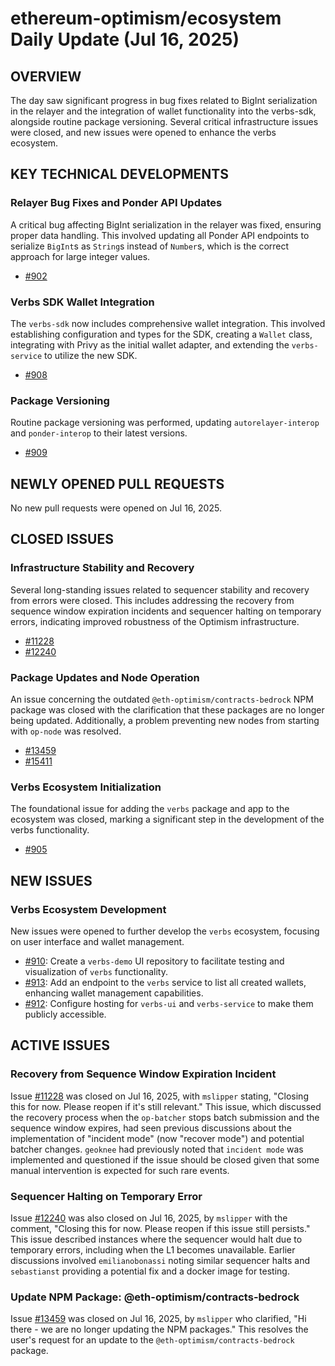 # ethereum-optimism/ecosystem Daily Update (Jul 16, 2025)
## OVERVIEW 
The day saw significant progress in bug fixes related to BigInt serialization in the relayer and the integration of wallet functionality into the verbs-sdk, alongside routine package versioning. Several critical infrastructure issues were closed, and new issues were opened to enhance the verbs ecosystem.

## KEY TECHNICAL DEVELOPMENTS

### Relayer Bug Fixes and Ponder API Updates
A critical bug affecting BigInt serialization in the relayer was fixed, ensuring proper data handling. This involved updating all Ponder API endpoints to serialize `BigInt`s as `String`s instead of `Number`s, which is the correct approach for large integer values.
- [#902](https://github.com/ethereum-optimism/ecosystem/pull/902)

### Verbs SDK Wallet Integration
The `verbs-sdk` now includes comprehensive wallet integration. This involved establishing configuration and types for the SDK, creating a `Wallet` class, integrating with Privy as the initial wallet adapter, and extending the `verbs-service` to utilize the new SDK.
- [#908](https://github.com/ethereum-optimism/ecosystem/pull/908)

### Package Versioning
Routine package versioning was performed, updating `autorelayer-interop` and `ponder-interop` to their latest versions.
- [#909](https://github.com/ethereum-optimism/ecosystem/pull/909)

## NEWLY OPENED PULL REQUESTS
No new pull requests were opened on Jul 16, 2025.

## CLOSED ISSUES

### Infrastructure Stability and Recovery
Several long-standing issues related to sequencer stability and recovery from errors were closed. This includes addressing the recovery from sequence window expiration incidents and sequencer halting on temporary errors, indicating improved robustness of the Optimism infrastructure.
- [#11228](https://github.com/ethereum-optimism/ecosystem/issues/11228)
- [#12240](https://github.com/ethereum-optimism/ecosystem/issues/12240)

### Package Updates and Node Operation
An issue concerning the outdated `@eth-optimism/contracts-bedrock` NPM package was closed with the clarification that these packages are no longer being updated. Additionally, a problem preventing new nodes from starting with `op-node` was resolved.
- [#13459](https://github.com/ethereum-optimism/ecosystem/issues/13459)
- [#15411](https://github.com/ethereum-optimism/ecosystem/issues/15411)

### Verbs Ecosystem Initialization
The foundational issue for adding the `verbs` package and app to the ecosystem was closed, marking a significant step in the development of the verbs functionality.
- [#905](https://github.com/ethereum-optimism/ecosystem/issues/905)

## NEW ISSUES

### Verbs Ecosystem Development
New issues were opened to further develop the `verbs` ecosystem, focusing on user interface and wallet management.
- [#910](https://github.com/ethereum-optimism/ecosystem/issues/910): Create a `verbs-demo` UI repository to facilitate testing and visualization of `verbs` functionality.
- [#913](https://github.com/ethereum-optimism/ecosystem/issues/913): Add an endpoint to the `verbs` service to list all created wallets, enhancing wallet management capabilities.
- [#912](https://github.com/ethereum-optimism/ecosystem/issues/912): Configure hosting for `verbs-ui` and `verbs-service` to make them publicly accessible.

## ACTIVE ISSUES

### Recovery from Sequence Window Expiration Incident
Issue [#11228](https://github.com/ethereum-optimism/ecosystem/issues/11228) was closed on Jul 16, 2025, with `mslipper` stating, "Closing this for now. Please reopen if it's still relevant." This issue, which discussed the recovery process when the `op-batcher` stops batch submission and the sequence window expires, had seen previous discussions about the implementation of "incident mode" (now "recover mode") and potential batcher changes. `geoknee` had previously noted that `incident mode` was implemented and questioned if the issue should be closed given that some manual intervention is expected for such rare events.

### Sequencer Halting on Temporary Error
Issue [#12240](https://github.com/ethereum-optimism/ecosystem/issues/12240) was also closed on Jul 16, 2025, by `mslipper` with the comment, "Closing this for now. Please reopen if this issue still persists." This issue described instances where the sequencer would halt due to temporary errors, including when the L1 becomes unavailable. Earlier discussions involved `emilianobonassi` noting similar sequencer halts and `sebastianst` providing a potential fix and a docker image for testing.

### Update NPM Package: @eth-optimism/contracts-bedrock
Issue [#13459](https://github.com/ethereum-optimism/ecosystem/issues/13459) was closed on Jul 16, 2025, by `mslipper` who clarified, "Hi there - we are no longer updating the NPM packages." This resolves the user's request for an update to the `@eth-optimism/contracts-bedrock` package.